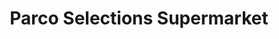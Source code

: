 ---
title: "Parco Selections Supermarket"
url: /las-pinas/parco-selections-supermarket/
shop: Supermarkt
---